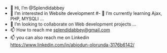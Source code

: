 - 👋 Hi, I’m @Splendidabbey
- 👀 I’m interested in Website development
#- 🌱 I’m currently learning Ajax, PHP, MYSQLI ...
- 💞️ I’m looking to collaborate on Web development projects ...
- 📫 How to reach me splendidabbey@gmail.com
- 📫 you can also reach me on Linkedin https://www.linkedin.com/in/abiodun-olorunda-3176b6142/

<!---
Splendidabbey/Splendidabbey is a ✨ special ✨ repository because its `README.md` (this file) appears on your GitHub profile.
You can click the Preview link to take a look at your changes.
--->
